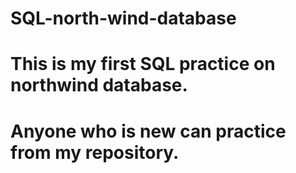# SQL-north-wind-database
# This is my first SQL practice on northwind database.
# Anyone who is new can practice from my repository.
